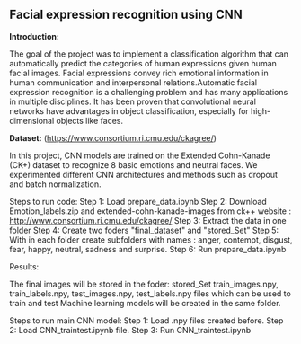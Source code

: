 ## Facial expression recognition using CNN

**Introduction:**

The goal of the project was to implement a classification algorithm that can automatically predict the categories of human expressions given human facial images. Facial expressions convey rich emotional information in human communication and interpersonal relations.Automatic facial expression recognition is a challenging problem and has many applications in multiple disciplines.
It has been proven that convolutional neural networks have advantages in object classification, especially for high-dimensional objects like faces.

**Dataset:** (https://www.consortium.ri.cmu.edu/ckagree/)

In this project, CNN models are trained on the Extended Cohn-Kanade (CK+) dataset to recognize 8 basic
emotions and neutral faces. We experimented different CNN architectures and methods such as dropout and batch normalization.

Steps to run code:
Step 1: Load prepare_data.ipynb 
Step 2: Download Emotion_labels.zip and extended-cohn-kanade-images from ck++ website : http://www.consortium.ri.cmu.edu/ckagree/ 
Step 3: Extract the data in one folder 
Step 4: Create two foders "final_dataset" and "stored_Set" 
Step 5: With in each folder create subfolders with names : anger, contempt, disgust, fear, happy, neutral, sadness and surprise. 
Step 6: Run prepare_data.ipynb

Results:

The final images will be stored in the foder: stored_Set train_images.npy, train_labels.npy, test_images.npy, test_labels.npy files which can be used to train and test Machine learning models will be created in the same folder.

Steps to run main CNN model:
Step 1: Load .npy files created before. 
Step 2: Load CNN_traintest.ipynb file. 
Step 3: Run CNN_traintest.ipynb
